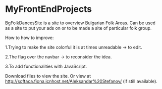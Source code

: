 # MyFrontEndProjects
BgFolkDancesSite is a site to overview Bulgarian Folk Areas.
Can be used as a site to put your ads on or to be made a site of particular folk group.

How to how to improve:

1.Trying to make the site colorful it is at times unreadable -> to edit.

2.The flag over the navbar -> to reconsider the idea.

3.To add functionalities with JavaScript.

Download files to view the site. 
Or view at http://softaca.fiona.icnhost.net/Aleksandar%20Stefanov/ (if still available).
